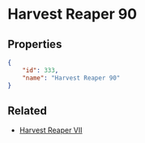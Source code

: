 # Harvest Reaper 90

<no description available>

## Properties

```json
{
    "id": 333,
    "name": "Harvest Reaper 90"
}
```

## Related

- [Harvest Reaper VII](../items/20001-harvest-reaper-vii.md)

